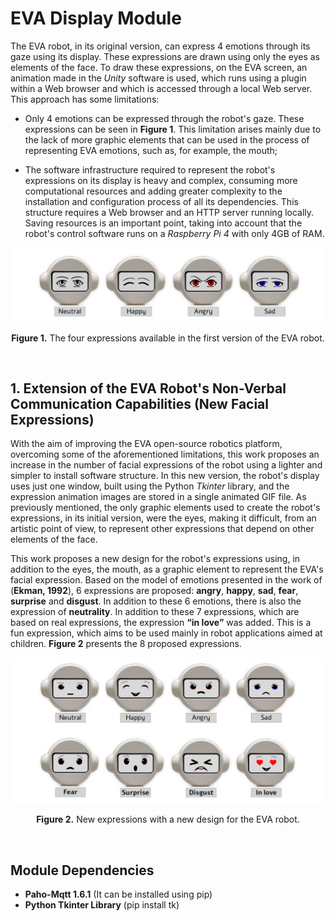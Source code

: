 # EVA Display Module #

The EVA robot, in its original version, can express 4 emotions through its gaze using its display. These expressions are drawn using only the eyes as elements of the face. To draw these expressions, on the EVA screen, an animation made in the *Unity* software is used, which runs using a plugin within a Web browser and which is accessed through a local Web server. This approach has some limitations:

* Only 4 emotions can be expressed through the robot's gaze. These expressions can be seen in **Figure 1**. This limitation arises mainly due to the lack of more graphic elements that can be used in the process of representing EVA emotions, such as, for example, the mouth;

* The software infrastructure required to represent the robot's expressions on its display is heavy and complex, consuming more computational resources and adding greater complexity to the installation and configuration process of all its dependencies. This structure requires a Web browser and an HTTP server running locally. Saving resources is an important point, taking into account that the robot's control software runs on a *Raspberry Pi 4* with only 4GB of RAM.

![alt text](image.png)
<p align="center">
<strong>Figure 1.</strong> The four expressions available in the first version of the EVA robot.
</p>
</br>

## 1. Extension of the EVA Robot's Non-Verbal Communication Capabilities (New Facial Expressions)

With the aim of improving the EVA open-source robotics platform, overcoming some of the aforementioned limitations, this work proposes an increase in the number of facial expressions of the robot using a lighter and simpler to install software structure. In this new version, the robot's display uses just one window, built using the Python *Tkinter* library, and the expression animation images are stored in a single animated GIF file. As previously mentioned, the only graphic elements used to create the robot's expressions, in its initial version, were the eyes, making it difficult, from an artistic point of view, to represent other expressions that depend on other elements of the face.

This work proposes a new design for the robot's expressions using, in addition to the eyes, the mouth, as a graphic element to represent the EVA's facial expression. Based on the model of emotions presented in the work of (**Ekman, 1992**), 6 expressions are proposed: **angry**, **happy**, **sad**, **fear**, **surprise** and **disgust**. In addition to these 6 emotions, there is also the expression of **neutrality**. In addition to these 7 expressions, which are based on real expressions, the expression **“in love”** was added. This is a fun expression, which aims to be used mainly in robot applications aimed at children. **Figure 2** presents the 8 proposed expressions.

![alt text](image-1.png)
<p align="center">
<strong>Figure 2.</strong> New expressions with a new design for the EVA robot.
</p>
</br>



## Module Dependencies

* **Paho-Mqtt 1.6.1** (It can be installed using pip)
* **Python Tkinter Library** (pip install tk)

